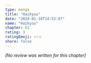 ```yaml
---
type: manga
title: "Haikyuu"
date: "2024-01-18T14:53:07"
name: "Haikyuu"
chapter: 61
rating: 3
ratingEmoji: ⭐️⭐️⭐️
share: false
---
```


*[No review was written for this chapter]*

